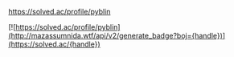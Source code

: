 https://solved.ac/profile/pyblin

[![https://solved.ac/profile/pyblin](http://mazassumnida.wtf/api/v2/generate_badge?boj={handle})](https://solved.ac/{handle})
